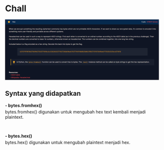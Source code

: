 <h1>Chall</h1>
<img src="img/hex.png">

<h2><strong>Syntax yang didapatkan</strong></h2>

<p><strong>- bytes.fromhex()</strong></p>
<p style="margin-top: -10px;">bytes.fromhex() digunakan untuk mengubah hex text kembali menjadi plaintext.</p>

<br>

<p><strong>- bytes.hex()</strong></p>
<p style="margin-top: -10px;">bytes.hex() digunakan untuk mengubah plaintext menjadi hex.</p>
